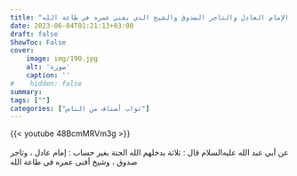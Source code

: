 ```yaml
---
title: "ثواب الإمام العادل والتاجر الصدوق والشيخ الذي يفني عمره في طاعة الله"
date: 2023-06-04T01:21:13+03:00
draft: false
ShowToc: False
cover:
    image: img/190.jpg
    alt: 'صورة'
    caption: ''
#    hidden: false
summary: 
tags: [""]
categories: ["ثواب أصناف من الناس"]
---
```

{{< youtube 48BcmMRVm3g >}}  
 <br>
عن أبي عبد الله عليه‌السلام قال : ثلاثة يدخلهم الله الجنة
بغير حساب : إمام عادل ، وتاجر صدوق ، وشيخ أفنى عمره في طاعة الله

